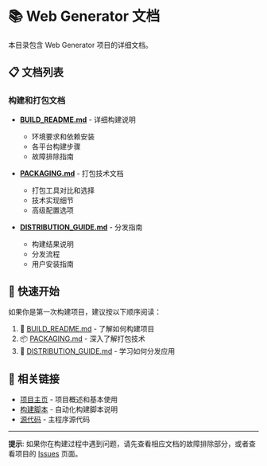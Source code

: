 # 📚 Web Generator 文档

本目录包含 Web Generator 项目的详细文档。

## 📋 文档列表

### 构建和打包文档

- **[BUILD_README.md](BUILD_README.md)** - 详细构建说明
  - 环境要求和依赖安装
  - 各平台构建步骤
  - 故障排除指南

- **[PACKAGING.md](PACKAGING.md)** - 打包技术文档
  - 打包工具对比和选择
  - 技术实现细节
  - 高级配置选项

- **[DISTRIBUTION_GUIDE.md](DISTRIBUTION_GUIDE.md)** - 分发指南
  - 构建结果说明
  - 分发流程
  - 用户安装指南

## 🚀 快速开始

如果你是第一次构建项目，建议按以下顺序阅读：

1. 📖 [BUILD_README.md](BUILD_README.md) - 了解如何构建项目
2. 📦 [PACKAGING.md](PACKAGING.md) - 深入了解打包技术
3. 🚀 [DISTRIBUTION_GUIDE.md](DISTRIBUTION_GUIDE.md) - 学习如何分发应用

## 🔗 相关链接

- [项目主页](../README.md) - 项目概述和基本使用
- [构建脚本](../scripts/README.md) - 自动化构建脚本说明
- [源代码](../main.py) - 主程序源代码

---

**提示**: 如果你在构建过程中遇到问题，请先查看相应文档的故障排除部分，或者查看项目的 [Issues](https://github.com/your-repo/web-generator/issues) 页面。